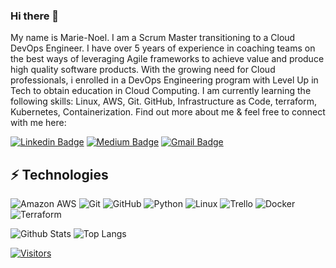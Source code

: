 ### Hi there 👋

My name is Marie-Noel. I am a Scrum Master transitioning to a Cloud DevOps Engineer. I have over 5 years of experience in coaching teams on the best ways of leveraging Agile frameworks to achieve value and produce high quality software products. With the growing need for Cloud professionals, i enrolled in a DevOps Engineering program with Level Up in Tech to obtain education in Cloud Computing. I am currently learning the following skills: Linux, AWS, Git. GitHub, Infrastructure as Code, terraform, Kubernetes, Containerization.
Find out more about me & feel free to connect with me here:

[![Linkedin Badge](https://img.shields.io/badge/-MarieNoel%20Morfaw-blue?style=flat-square&logo=Linkedin&logoColor=white&link=https://www.linkedin.com/in/marie-noel-morfaw-a82789254/)](https://www.linkedin.com/in/marie-noel-morfaw-a82789254/)
[![Medium Badge](https://img.shields.io/badge/Marie-Noel%20Morfaw-12100E?style=flat-square&logo=medium&logoColor=white&link=https://medium.com/@marienoelmorfaw)](https://medium.com/@marienoelmorfaw)
[![Gmail Badge](https://img.shields.io/badge/-marienoelmorfaw@gmail.com-c14438?style=flat-square&logo=Gmail&logoColor=white&link=mailto:marienoelmorfaw@gmail.com)](mailto:marienoelmorfaw@gmail.com)

## ⚡ Technologies

<!-- Check out the Badges folder for more badges -->

![Amazon AWS](https://img.shields.io/badge/Amazon%20AWS-232F3E?style=flat-square&logo=amazon-aws)
![Git](https://img.shields.io/badge/-Git-black?style=flat-square&logo=git)
![GitHub](https://img.shields.io/badge/-GitHub-181717?style=flat-square&logo=github)
![Python](https://img.shields.io/badge/-Python-black?style=flat-square&logo=Python)
![Linux](https://img.shields.io/badge/Linux-FCC624?style=flat-square&logo=linux&logoColor=black)
![Trello](https://img.shields.io/badge/Trello-%23026AA7.svg?style=flat-square&logo=Trello&logoColor=white)
![Docker](https://img.shields.io/badge/docker-%230db7ed.svg?style=for-the-badge&logo=docker&logoColor=white)
![Terraform](https://img.shields.io/badge/terraform-%235835CC.svg?style=for-the-badge&logo=terraform&logoColor=white)

<!-- Replace the fields below with the information requested. Remember to remove the encapsulating <> characters. -->

![Github Stats](https://github-readme-stats.vercel.app/api?username=LevelUpInTech&count_private=true&show_icons=true&include_all_commits=true)
![Top Langs](https://github-readme-stats.vercel.app/api/top-langs/?username=LevelUpInTech&hide=TeX&layout=compact)


[![Visitors](https://api.visitorbadge.io/api/visitors?path=LevelUpInTech%2FLevelUpInTech&label=VISITORS&countColor=%23263759)](https://visitorbadge.io/status?path=LevelUpInTech%2FLevelUpInTech)
